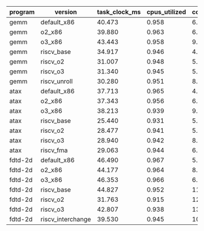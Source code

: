 | program | version | task_clock_ms | cpus_utilized | context_switches | cpu_migrations | page_faults | instructions | ipc | cycles | ghz | branches | branch_misses | branch_misses_percent | tma_backend_bound | tma_bad_speculation | tma_frontend_bound | tma_retiring | time_elapsed_s | user_s | sys_s |
|---|---|---|---|---|---|---|---|---|---|---|---|---|---|---|---|---|---|---|---|---|
| gemm | default_x86 | 40.473 | 0.958 | 6.000 | 1.000 | 1193.667 | 114302368.000 | 2.013 | 56732398.333 | 1.404 | 19898886.333 | 379777.667 | 1.910 | 14.267 | 14.600 | 30.367 | 40.700 | 0.042 | 0.033 | 0.008 |
| gemm | o2_x86 | 39.880 | 0.963 | 6.000 | 0.000 | 1195.333 | 104565356.000 | 1.910 | 54777780.000 | 1.374 | 19815802.000 | 379913.667 | 1.917 | 13.800 | 15.667 | 32.233 | 38.400 | 0.041 | 0.033 | 0.008 |
| gemm | o3_x86 | 43.443 | 0.958 | 9.333 | 0.667 | 1191.667 | 104586164.000 | 1.857 | 56414173.333 | 1.302 | 19820357.333 | 382574.667 | 1.930 | 14.567 | 15.133 | 32.433 | 37.867 | 0.045 | 0.036 | 0.009 |
| gemm | riscv_base | 34.917 | 0.946 | 4.333 | 0.667 | 1074.333 | 95317802.333 | 2.040 | 46818624.667 | 1.344 | 16935334.000 | 277050.000 | 1.637 | 14.867 | 13.633 | 29.600 | 41.900 | 0.037 | 0.028 | 0.009 |
| gemm | riscv_o2 | 31.007 | 0.948 | 5.667 | 0.333 | 1076.667 | 86135847.667 | 2.023 | 42599873.000 | 1.374 | 16069224.333 | 271326.000 | 1.690 | 15.300 | 14.300 | 30.500 | 39.900 | 0.033 | 0.025 | 0.007 |
| gemm | riscv_o3 | 31.340 | 0.945 | 5.333 | 0.000 | 1072.667 | 86134672.000 | 2.063 | 41757630.667 | 1.333 | 16068373.000 | 269884.333 | 1.680 | 15.833 | 14.400 | 29.767 | 40.000 | 0.033 | 0.027 | 0.006 |
| gemm | riscv_unroll | 30.280 | 0.951 | 8.667 | 1.000 | 1076.000 | 85084987.000 | 2.020 | 42143059.000 | 1.406 | 15781626.667 | 272857.667 | 1.730 | 15.500 | 15.567 | 29.733 | 39.200 | 0.032 | 0.023 | 0.008 |
| atax | default_x86 | 37.713 | 0.965 | 4.000 | 0.000 | 1182.333 | 83527487.333 | 1.660 | 50262753.000 | 1.333 | 15963352.000 | 378659.333 | 2.373 | 14.933 | 16.633 | 34.000 | 34.400 | 0.039 | 0.031 | 0.008 |
| atax | o2_x86 | 37.343 | 0.956 | 6.667 | 0.333 | 1182.000 | 82331377.000 | 1.627 | 50715604.000 | 1.358 | 15795753.000 | 379296.000 | 2.403 | 15.533 | 17.133 | 33.367 | 33.967 | 0.039 | 0.032 | 0.007 |
| atax | o3_x86 | 38.213 | 0.939 | 9.333 | 1.667 | 1183.667 | 82343603.000 | 1.647 | 49960589.000 | 1.307 | 15797528.000 | 380010.333 | 2.403 | 15.000 | 17.133 | 34.433 | 33.433 | 0.041 | 0.032 | 0.007 |
| atax | riscv_base | 25.440 | 0.931 | 5.333 | 0.667 | 1065.000 | 69152600.333 | 1.777 | 38956784.333 | 1.628 | 12871403.000 | 268647.667 | 2.087 | 17.700 | 15.900 | 31.167 | 35.267 | 0.027 | 0.022 | 0.005 |
| atax | riscv_o2 | 28.477 | 0.941 | 5.667 | 0.333 | 1066.000 | 68373427.667 | 1.740 | 39405376.333 | 1.386 | 12742885.667 | 269356.000 | 2.110 | 18.100 | 15.800 | 31.300 | 34.833 | 0.030 | 0.022 | 0.008 |
| atax | riscv_o3 | 28.940 | 0.942 | 8.000 | 0.000 | 1066.333 | 68383227.667 | 1.793 | 38185555.000 | 1.320 | 12745834.333 | 268049.333 | 2.100 | 17.033 | 16.667 | 31.167 | 35.067 | 0.031 | 0.024 | 0.007 |
| atax | riscv_fma | 29.063 | 0.944 | 6.333 | 0.000 | 1065.333 | 68055643.667 | 1.793 | 37995827.333 | 1.308 | 12689877.000 | 265780.000 | 2.093 | 16.633 | 16.033 | 31.700 | 35.600 | 0.031 | 0.023 | 0.007 |
| fdtd-2d | default_x86 | 46.490 | 0.967 | 5.333 | 0.000 | 1202.000 | 148564798.333 | 2.290 | 64842692.333 | 1.395 | 24810660.000 | 388275.667 | 1.567 | 13.033 | 13.367 | 27.667 | 45.933 | 0.048 | 0.039 | 0.009 |
| fdtd-2d | o2_x86 | 44.177 | 0.964 | 8.000 | 0.667 | 1195.667 | 126087081.000 | 2.093 | 60268744.333 | 1.364 | 23726392.000 | 384822.333 | 1.623 | 12.533 | 14.033 | 31.000 | 42.433 | 0.046 | 0.038 | 0.008 |
| fdtd-2d | o3_x86 | 46.353 | 0.966 | 6.000 | 0.667 | 1198.333 | 128452827.667 | 2.017 | 63827392.000 | 1.380 | 24192915.000 | 389626.667 | 1.610 | 11.333 | 14.700 | 32.300 | 41.633 | 0.048 | 0.040 | 0.008 |
| fdtd-2d | riscv_base | 44.827 | 0.952 | 11.333 | 0.667 | 1083.000 | 119200805.667 | 1.870 | 66908008.000 | 1.479 | 20824622.333 | 283159.333 | 1.360 | 12.867 | 11.633 | 28.167 | 47.333 | 0.047 | 0.035 | 0.010 |
| fdtd-2d | riscv_o2 | 31.763 | 0.915 | 12.667 | 0.667 | 1079.333 | 104411289.000 | 2.073 | 50426166.000 | 1.610 | 19345167.667 | 289307.333 | 1.497 | 14.167 | 15.300 | 29.167 | 41.333 | 0.035 | 0.026 | 0.008 |
| fdtd-2d | riscv_o3 | 42.807 | 0.938 | 13.333 | 1.000 | 1082.333 | 105595868.667 | 1.983 | 53354103.333 | 1.250 | 19493730.000 | 298470.333 | 1.530 | 14.067 | 15.133 | 30.633 | 40.200 | 0.046 | 0.034 | 0.010 |
| fdtd-2d | riscv_interchange | 39.530 | 0.945 | 10.000 | 1.000 | 1080.333 | 104599747.000 | 2.023 | 51837257.000 | 1.312 | 19299981.667 | 292897.667 | 1.520 | 13.033 | 13.667 | 30.467 | 42.833 | 0.042 | 0.035 | 0.006 |
